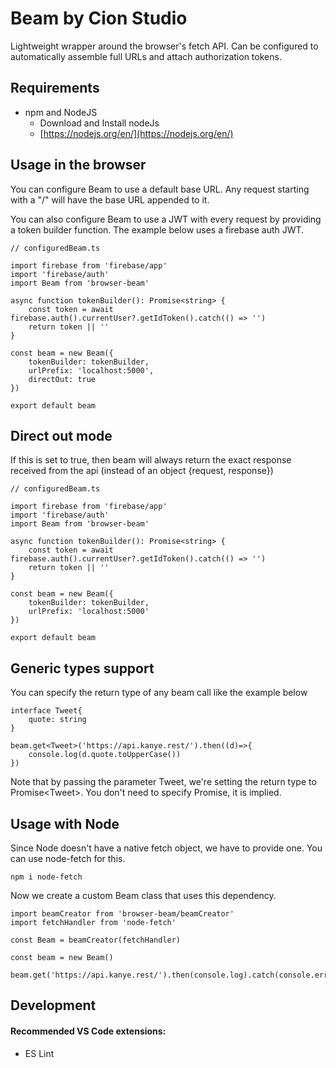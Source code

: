 
# Beam by Cion Studio

Lightweight wrapper around the browser's fetch API. Can be configured to automatically assemble full URLs and attach authorization tokens.

## Requirements
- npm and NodeJS
	- Download and Install nodeJs
    - [https://nodejs.org/en/](https://nodejs.org/en/)


## Usage in the browser
You can configure Beam to use a default base URL. Any request starting with a
"/" will have the base URL appended to it. 

You can also configure Beam to use a JWT with every request by providing a token builder function.
The example below uses a firebase auth JWT. 

```
// configuredBeam.ts

import firebase from 'firebase/app'
import 'firebase/auth'
import Beam from 'browser-beam'

async function tokenBuilder(): Promise<string> {
	const token = await firebase.auth().currentUser?.getIdToken().catch(() => '')
	return token || ''
}

const beam = new Beam({
	tokenBuilder: tokenBuilder,
	urlPrefix: 'localhost:5000',
	directOut: true
})

export default beam
```

## Direct out mode

If this is set to true, then beam will always return the exact response received from the api (instead of an object {request, response})

```
// configuredBeam.ts

import firebase from 'firebase/app'
import 'firebase/auth'
import Beam from 'browser-beam'

async function tokenBuilder(): Promise<string> {
	const token = await firebase.auth().currentUser?.getIdToken().catch(() => '')
	return token || ''
}

const beam = new Beam({
	tokenBuilder: tokenBuilder,
	urlPrefix: 'localhost:5000'
})

export default beam
```

## Generic types support 

You can specify the return type of any beam call like the example below

```
interface Tweet{
	quote: string
}

beam.get<Tweet>('https://api.kanye.rest/').then((d)=>{
	console.log(d.quote.toUpperCase())
})
```

Note that by passing the parameter Tweet, we're setting the return type to Promise\<Tweet\>. You don't need to specify Promise, it is implied. 

## Usage with Node

Since Node doesn't have a native fetch object, we have to provide one. You can use
node-fetch for this. 

```npm i node-fetch```

Now we create a custom Beam class that uses this dependency. 
```
import beamCreator from 'browser-beam/beamCreator'
import fetchHandler from 'node-fetch'

const Beam = beamCreator(fetchHandler)

const beam = new Beam()

beam.get('https://api.kanye.rest/').then(console.log).catch(console.error)
```


## Development

#### Recommended VS Code extensions:
* ES Lint

